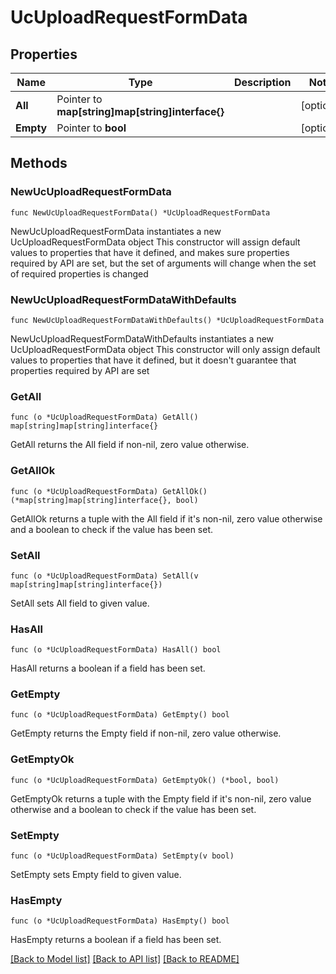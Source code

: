 # UcUploadRequestFormData

## Properties

Name | Type | Description | Notes
------------ | ------------- | ------------- | -------------
**All** | Pointer to **map[string]map[string]interface{}** |  | [optional] 
**Empty** | Pointer to **bool** |  | [optional] 

## Methods

### NewUcUploadRequestFormData

`func NewUcUploadRequestFormData() *UcUploadRequestFormData`

NewUcUploadRequestFormData instantiates a new UcUploadRequestFormData object
This constructor will assign default values to properties that have it defined,
and makes sure properties required by API are set, but the set of arguments
will change when the set of required properties is changed

### NewUcUploadRequestFormDataWithDefaults

`func NewUcUploadRequestFormDataWithDefaults() *UcUploadRequestFormData`

NewUcUploadRequestFormDataWithDefaults instantiates a new UcUploadRequestFormData object
This constructor will only assign default values to properties that have it defined,
but it doesn't guarantee that properties required by API are set

### GetAll

`func (o *UcUploadRequestFormData) GetAll() map[string]map[string]interface{}`

GetAll returns the All field if non-nil, zero value otherwise.

### GetAllOk

`func (o *UcUploadRequestFormData) GetAllOk() (*map[string]map[string]interface{}, bool)`

GetAllOk returns a tuple with the All field if it's non-nil, zero value otherwise
and a boolean to check if the value has been set.

### SetAll

`func (o *UcUploadRequestFormData) SetAll(v map[string]map[string]interface{})`

SetAll sets All field to given value.

### HasAll

`func (o *UcUploadRequestFormData) HasAll() bool`

HasAll returns a boolean if a field has been set.

### GetEmpty

`func (o *UcUploadRequestFormData) GetEmpty() bool`

GetEmpty returns the Empty field if non-nil, zero value otherwise.

### GetEmptyOk

`func (o *UcUploadRequestFormData) GetEmptyOk() (*bool, bool)`

GetEmptyOk returns a tuple with the Empty field if it's non-nil, zero value otherwise
and a boolean to check if the value has been set.

### SetEmpty

`func (o *UcUploadRequestFormData) SetEmpty(v bool)`

SetEmpty sets Empty field to given value.

### HasEmpty

`func (o *UcUploadRequestFormData) HasEmpty() bool`

HasEmpty returns a boolean if a field has been set.


[[Back to Model list]](../README.md#documentation-for-models) [[Back to API list]](../README.md#documentation-for-api-endpoints) [[Back to README]](../README.md)


